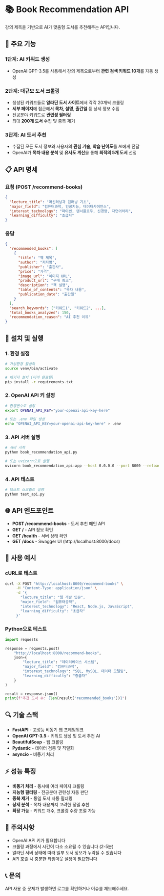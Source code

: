 # 📚 Book Recommendation API

강의 제목을 기반으로 AI가 맞춤형 도서를 추천해주는 API입니다.

## 🚀 주요 기능

### 1단계: AI 키워드 생성
- OpenAI GPT-3.5를 사용해서 강의 제목으로부터 **관련 검색 키워드 10개**를 자동 생성

### 2단계: 대규모 도서 크롤링
- 생성된 키워드들로 **알라딘 도서 사이트**에서 각각 20개씩 크롤링
- **세부 페이지**에 접근해서 **목차, 설명, 출간일** 등 상세 정보 수집
- 전공분야 키워드로 **관련성 필터링**
- 최대 **200개 도서** 수집 및 중복 제거

### 3단계: AI 도서 추천
- 수집된 모든 도서 정보와 사용자의 **관심 기술**, **학습 난이도**를 AI에게 전달
- OpenAI가 **목차 내용 분석** 및 **유사도 계산**을 통해 **최적의 5개 도서** 선정

## 📋 API 명세

### 요청 (POST /recommend-books)

```json
{
  "lecture_title": "머신러닝과 딥러닝 기초",
  "major_field": "컴퓨터과학, 인공지능, 데이터사이언스",
  "interest_technology": "파이썬, 텐서플로우, 신경망, 자연어처리",
  "learning_difficulty": "초급자"
}
```

### 응답

```json
{
  "recommended_books": [
    {
      "title": "책 제목",
      "author": "저자명",
      "publisher": "출판사",
      "price": "가격",
      "image_url": "이미지 URL",
      "product_url": "구매 링크",
      "description": "책 설명",
      "table_of_contents": "목차 내용",
      "publication_date": "출간일"
    }
  ],
  "search_keywords": ["키워드1", "키워드2", ...],
  "total_books_analyzed": 150,
  "recommendation_reason": "AI 추천 이유"
}
```

## 🔧 설치 및 실행

### 1. 환경 설정
```bash
# 가상환경 활성화
source venv/bin/activate

# 패키지 설치 (이미 완료됨)
pip install -r requirements.txt
```

### 2. OpenAI API 키 설정
```bash
# 환경변수로 설정
export OPENAI_API_KEY="your-openai-api-key-here"

# 또는 .env 파일 생성
echo "OPENAI_API_KEY=your-openai-api-key-here" > .env
```

### 3. API 서버 실행
```bash
# 서버 시작
python book_recommendation_api.py

# 또는 uvicorn으로 실행
uvicorn book_recommendation_api:app --host 0.0.0.0 --port 8000 --reload
```

### 4. API 테스트
```bash
# 테스트 스크립트 실행
python test_api.py
```

## 🌐 API 엔드포인트

- **POST /recommend-books** - 도서 추천 메인 API
- **GET /** - API 정보 확인
- **GET /health** - 서버 상태 확인
- **GET /docs** - Swagger UI (http://localhost:8000/docs)

## 🎯 사용 예시

### cURL로 테스트
```bash
curl -X POST "http://localhost:8000/recommend-books" \
     -H "Content-Type: application/json" \
     -d '{
       "lecture_title": "웹 개발 입문",
       "major_field": "컴퓨터공학",
       "interest_technology": "React, Node.js, JavaScript",
       "learning_difficulty": "초급자"
     }'
```

### Python으로 테스트
```python
import requests

response = requests.post(
    "http://localhost:8000/recommend-books",
    json={
        "lecture_title": "데이터베이스 시스템",
        "major_field": "컴퓨터과학",
        "interest_technology": "SQL, MySQL, 데이터 모델링",
        "learning_difficulty": "중급자"
    }
)

result = response.json()
print(f"추천 도서 수: {len(result['recommended_books'])}")
```

## 🔍 기술 스택

- **FastAPI** - 고성능 비동기 웹 프레임워크
- **OpenAI GPT-3.5** - 키워드 생성 및 도서 추천 AI
- **BeautifulSoup** - 웹 크롤링
- **Pydantic** - 데이터 검증 및 직렬화
- **asyncio** - 비동기 처리

## ⚡ 성능 특징

- **비동기 처리** - 동시에 여러 페이지 크롤링
- **지능형 필터링** - 전공분야 관련성 자동 판단
- **중복 제거** - 동일 도서 자동 필터링
- **상세 분석** - 목차 내용까지 고려한 정밀 추천
- **확장 가능** - 키워드 개수, 크롤링 수량 조절 가능

## 🚨 주의사항

- OpenAI API 키가 필요합니다
- 크롤링 과정에서 시간이 다소 소요될 수 있습니다 (2-5분)
- 알라딘 서버 상태에 따라 일부 도서 정보가 누락될 수 있습니다
- API 호출 시 충분한 타임아웃 설정이 필요합니다

## 📞 문의

API 사용 중 문제가 발생하면 로그를 확인하거나 이슈를 제보해주세요. 